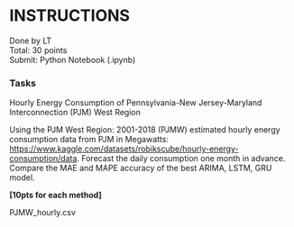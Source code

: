 # INSTRUCTIONS
Done by LT<br>
Total: 30 points<br>
Submit: Python Notebook (.ipynb)<br>

### Tasks

Hourly Energy Consumption of Pennsylvania-New Jersey-Maryland Interconnection (PJM) West Region

Using the PJM West Region: 2001-2018 (PJMW) estimated hourly energy consumption data from PJM in Megawatts: https://www.kaggle.com/datasets/robikscube/hourly-energy-consumption/data. Forecast the daily consumption one month in advance. Compare the MAE and MAPE accuracy of the best ARIMA, LSTM, GRU model. 

**[10pts for each method]**

PJMW_hourly.csv